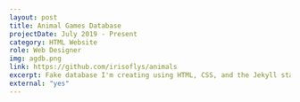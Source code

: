 ```yaml
---
layout: post
title: Animal Games Database
projectDate: July 2019 - Present
category: HTML Website
role: Web Designer
img: agdb.png
link: https://github.com/irisoflys/animals
excerpt: Fake database I'm creating using HTML, CSS, and the Jekyll static site generator. This website records all video games where animals are the focus and contains all sorts of information on them including title, release date, publishers, developers, and more.
external: "yes"
---
```

